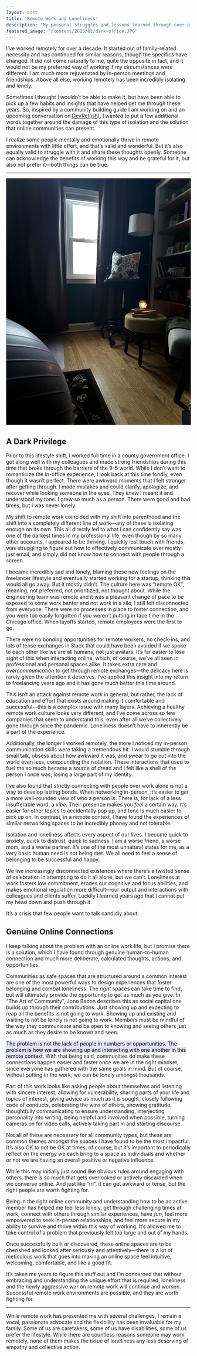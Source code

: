 ```yaml
---
layout: post
title: 'Remote Work and Loneliness'
description: 'My personal struggles and lessons learned through over a decade of working in isolation.'
featured_image: '/content/2025/01/dark-office.JPG'
---
```

I’ve worked remotely for over a decade. It started out of family-related necessity and has continued for similar reasons, though the specifics have changed. It did not come naturally to me, quite the opposite in fact, and it would not be my preferred way of working if my circumstances were different. I am much more rejuvenated by in-person meetings and friendships. Above all else, working remotely has been incredibly isolating and lonely.

Sometimes I thought I wouldn’t be able to make it, but have been able to pick up a few habits and insights that have helped get me through these years. So, inspired by a community building guide I am working on and an upcoming conversation on [DevRel(ish)](https://cfe.dev/talkshow/devrelish/), I wanted to put a few additional words together around the damage of this type of isolation and the solution that online communities can present.

I realize some people mentally and emotionally thrive in remote environments with little effort, and that’s valid and wonderful. But it’s also equally valid to struggle with it and share these thoughts openly. Someone can acknowledge the benefits of working this way and be grateful for it, but also not prefer it—both things can be true.

<hr />

<img src="/content/2025/01/dark-office.JPG">

## A Dark Privilege

Prior to this lifestyle shift, I worked full time in a county government office. I got along well with my colleagues and made strong friendships during this time that broke through the barriers of the 9-5 world. While I don’t want to romanticize the in-office experience, I look back at this time fondly, even though it wasn’t perfect. There were awkward moments that I felt stronger after getting through. I made mistakes and could clarify, apologize, and recover while looking someone in the eyes. They *knew* I meant it and understood my tone. I grew so much as a person. There were good and bad times, but I was never lonely.

My shift to remote work coincided with my shift into parenthood and the shift into a completely different line of work—any of these is isolating enough on its own. This all directly led to what I can confidently say was one of the darkest times in my professional life, even though by so many other accounts, I appeared to be thriving. I quickly lost touch with friends, was struggling to figure out how to effectively communicate over mostly just email, and simply did not know how to connect with people through a screen.

I became incredibly sad and lonely, blaming these new feelings on the freelancer lifestyle and eventually started working for a startup, thinking this would all go away. But it mostly didn’t. The culture here was “remote OK”, meaning, not preferred, not prioritized, not thought about. While the engineering team was remote and it was a pleasant change of pace to be exposed to some work banter and not work in a silo, I still felt disconnected from everyone. There were no processes in place to foster connection, and you were too easily forgotten if you weren’t putting in face time in the Chicago office. When layoffs started, remote employees were the first to go.  

There were no bonding opportunities for remote workers, no check-ins, and lots of tense exchanges in Slack that could have been avoided if we spoke to each other like we are all humans, not just avatars. It’s far easier to lose sight of this when interacting online, which, of course, we’ve all seen in professional and personal spaces alike. It takes extra care and *overcommunication* to get through remote exchanges—the delicacy here is rarely given the attention it deserves. I’ve applied this insight into my return to freelancing years ago and it has gone much better this time around.

This isn’t an attack against remote work in general, but rather, the lack of education and effort that exists around making it comfortable and successful—this is a complex issue with many layers. Achieving a healthy remote work culture looks very different, and I’ve come across so few companies that seem to understand this, even after all we’ve collectively gone through since the pandemic. Loneliness doesn’t have to inherently be a part of the experience.

Additionally, the longer I worked remotely, the more I noticed my in-person communication skills were taking a tremendous hit. I would stumble through small talk, obsess about how awkward it was, and swear to go out into the world even less, compounding the isolation. These interactions that used to fuel me so much became a source of dread and I felt like a shell of the person I once was, losing a large part of my identity.

I’ve also found that strictly connecting with people over work alone is not a way to develop lasting bonds. When networking in-person, it’s easier to get a more well-rounded view of who a person is. There is, for lack of a less insufferable word, a *vibe*. Their presence makes you *feel* a certain way. It’s easier for other topics to accidentally pop up, and tone is much easier to pick up on. In contrast, in a remote context, I have found the experiences of similar networking spaces to be incredibly phoney and not tolerable.

Isolation and loneliness affects every aspect of our lives. I become quick to anxiety, quick to distrust, quick to sadness. I am a worse friend, a worse mom, and a worse partner. It’s one of the most unnatural states for me, as a very basic human need is not being met. We all need to feel a sense of belonging to be successful and happy.

We live increasingly disconnected existences where there’s a twisted sense of celebration in attempting to do it all alone, but we can’t. Loneliness at work fosters low commitment, erodes our cognitive and focus abilities, and makes emotional regulation more difficult—our output and interactions with colleagues and clients suffer. Luckily I learned years ago that I cannot put my head down and push through it.

It’s a crisis that few people want to talk candidly about.

## Genuine Online Connections

I keep talking about the problem with an online work life, but I promise there is a solution, which I have found through genuine human-to-human connection and much more deliberate, calculated thoughts, actions, and opportunities. 

Communities as safe spaces that are structured around a common interest are one of the most powerful ways to design experiences that foster belonging and combat loneliness. The *right* spaces can take time to find, but will ultimately provide the opportunity to get as much as you give. In “The Art of Community”, Jono Bacon describes this as social capital one builds up through their contributions. Just showing up and expecting to reap all the benefits is not going to work. Showing up and existing and waiting to not be lonely is not going to work. Members must be mindful of the way they communicate and be open to knowing and seeing others just as much as they desire to be known and seen.

<mark style="background: #E4E3FC;">The problem is not the lack of people in numbers or opportunities. The problem is how we are showing up and interacting with one another in this remote context</mark>. With that being said, communities do make these connections happen easier and faster once we are in the right mindset, since everyone has gathered with the same goals in mind. But of course, without putting in the work, we can be lonely amongst thousands.

Part of this work looks like asking people about themselves and listening with sincere interest, allowing for vulnerability, sharing parts of your life and topics of interest, giving advice as much as it is sought, closely following code of conducts, celebrating the wins of others, showing gratitude, thoughtfully communicating to ensure understanding, interjecting personality into writing, being helpful and involved when possible, turning cameras on for video calls, actively taking part in and starting discourse. 

Not all of these are necessary for all community types, but these are common themes amongst the spaces I have found to be the most impactful. It’s also OK to not be OK at times, of course, but it’s important to periodically reflect on the energy we each bring to a space as individuals and whether or not we are having an overall positive or negative influence.

While this may initially just sound like obvious rules around engaging with others, there is so much that gets overlooked or actively discarded when we converse online. And just like “irl”, it can get awkward or tense, but the right people are worth fighting for.

Being in the right online community and understanding how to be an active member has helped me feel less lonely, get through challenging times at work, connect with others through similar experiences, have *fun*, feel more empowered to seek in-person relationships, and feel more secure in my ability to survive and thrive within this way of working. It’s allowed me to take control of a problem that previously felt too large and out of my hands.

Once successfully built or discovered, these online spaces are to be cherished and looked after seriously and attentively—there is a lot of meticulous work that goes into making an online space feel intuitive, welcoming, comfortable, and like a good fit.

It’s taken me years to figure this stuff out and I’m concerned that without embracing and understanding the unique effort that is required, loneliness and the newly aggressive war on remote work will continue and worsen. Successful remote work environments are possible, and they are worth fighting for. 

<hr />

While remote work has presented me with several challenges, I remain a vocal, passionate advocate and the flexibility has been invaluable for my family. Some of us are caretakers, some of us have disabilities, some of us prefer the lifestyle. While there are countless reasons someone may work remotely, none of them makes the issue of loneliness any less deserving of empathy and collective action.

